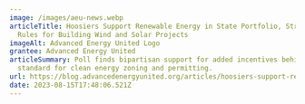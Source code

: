 ```yaml
---
image: /images/aeu-news.webp
articleTitle: Hoosiers Support Renewable Energy in State Portfolio, Streamlining
  Rules for Building Wind and Solar Projects
imageAlt: Advanced Energy United Logo
grantee: Advanced Energy United
articleSummary: Poll finds bipartisan support for added incentives behind state
  standard for clean energy zoning and permitting.
url: https://blog.advancedenergyunited.org/articles/hoosiers-support-renewable-energy-streamlining-clean-energy-siting
date: 2023-08-15T17:48:06.521Z
---
```

